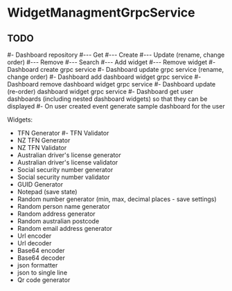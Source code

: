 ﻿# WidgetManagmentGrpcService

## TODO  
#- Dashboard repository
#--- Get
#--- Create
#--- Update (rename, change order)
#--- Remove
#--- Search
#--- Add widget
#--- Remove widget
#- Dashboard create grpc service
#- Dashboard update grpc service (rename, change order)
#- Dashboard add dashboard widget grpc service
#- Dashboard remove dashboard widget grpc service
#- Dashboard update (re-order) dashboard widget grpc service
#- Dashboard get user dashboards (including nested dashboard widgets) so that they can be displayed
#- On user created event generate sample dashboard for the user

Widgets:
- TFN Generator
#- TFN Validator
- NZ TFN Generator
- NZ TFN Validator
- Australian driver's license generator
- Australian driver's license validator
- Social security number generator
- Social security number validator
- GUID Generator
- Notepad (save state)
- Random number generator (min, max, decimal places - save settings)
- Random person name generator
- Random address generator
- Random australian postcode
- Random email address generator
- Url encoder
- Url decoder
- Base64 encoder
- Base64 decoder
- json formatter
- json to single line
- Qr code generator